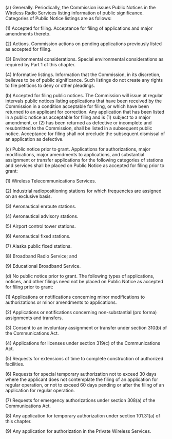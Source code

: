(a) Generally. Periodically, the Commission issues Public Notices in the Wireless Radio Services listing information of public significance. Categories of Public Notice listings are as follows:

(1) Accepted for filing. Acceptance for filing of applications and major amendments thereto.

(2) Actions. Commission actions on pending applications previously listed as accepted for filing.

(3) Environmental considerations. Special environmental considerations as required by Part 1 of this chapter.

(4) Informative listings. Information that the Commission, in its discretion, believes to be of public significance. Such listings do not create any rights to file petitions to deny or other pleadings.

(b) Accepted for filing public notices. The Commission will issue at regular intervals public notices listing applications that have been received by the Commission in a condition acceptable for filing, or which have been returned to an applicant for correction. Any application that has been listed in a public notice as acceptable for filing and is (1) subject to a major amendment, or (2) has been returned as defective or incomplete and resubmitted to the Commission, shall be listed in a subsequent public notice. Acceptance for filing shall not preclude the subsequent dismissal of an application as defective.

(c) Public notice prior to grant. Applications for authorizations, major modifications, major amendments to applications, and substantial assignment or transfer applications for the following categories of stations and services shall be placed on Public Notice as accepted for filing prior to grant:

(1) Wireless Telecommunications Services.

(2) Industrial radiopositioning stations for which frequencies are assigned on an exclusive basis.

(3) Aeronautical enroute stations.

(4) Aeronautical advisory stations.

(5) Airport control tower stations.

(6) Aeronautical fixed stations.

(7) Alaska public fixed stations.

(8) Broadband Radio Service; and

(9) Educational Broadband Service.

(d) No public notice prior to grant. The following types of applications, notices, and other filings need not be placed on Public Notice as accepted for filing prior to grant:

(1) Applications or notifications concerning minor modifications to authorizations or minor amendments to applications.

(2) Applications or notifications concerning non-substantial (pro forma) assignments and transfers.

(3) Consent to an involuntary assignment or transfer under section 310(b) of the Communications Act.
                

(4) Applications for licenses under section 319(c) of the Communications Act.

(5) Requests for extensions of time to complete construction of authorized facilities.

(6) Requests for special temporary authorization not to exceed 30 days where the applicant does not contemplate the filing of an application for regular operation, or not to exceed 60 days pending or after the filing of an application for regular operation.

(7) Requests for emergency authorizations under section 308(a) of the Communications Act.

(8) Any application for temporary authorization under section 101.31(a) of this chapter.

(9) Any application for authorization in the Private Wireless Services.

